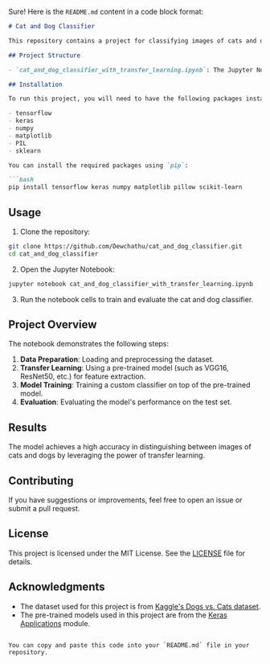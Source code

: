 Sure! Here is the `README.md` content in a code block format:

```markdown
# Cat and Dog Classifier

This repository contains a project for classifying images of cats and dogs using transfer learning. The project is implemented in Python using Jupyter Notebook and leverages the power of pre-trained deep learning models.

## Project Structure

- `cat_and_dog_classifier_with_transfer_learning.ipynb`: The Jupyter Notebook containing the complete code for the cat and dog classifier using transfer learning.

## Installation

To run this project, you will need to have the following packages installed:

- tensorflow
- keras
- numpy
- matplotlib
- PIL
- sklearn

You can install the required packages using `pip`:

```bash
pip install tensorflow keras numpy matplotlib pillow scikit-learn
```

## Usage

1. Clone the repository:

```bash
git clone https://github.com/Dewchathu/cat_and_dog_classifier.git
cd cat_and_dog_classifier
```

2. Open the Jupyter Notebook:

```bash
jupyter notebook cat_and_dog_classifier_with_transfer_learning.ipynb
```

3. Run the notebook cells to train and evaluate the cat and dog classifier.

## Project Overview

The notebook demonstrates the following steps:

1. **Data Preparation**: Loading and preprocessing the dataset.
2. **Transfer Learning**: Using a pre-trained model (such as VGG16, ResNet50, etc.) for feature extraction.
3. **Model Training**: Training a custom classifier on top of the pre-trained model.
4. **Evaluation**: Evaluating the model's performance on the test set.

## Results

The model achieves a high accuracy in distinguishing between images of cats and dogs by leveraging the power of transfer learning.

## Contributing

If you have suggestions or improvements, feel free to open an issue or submit a pull request.

## License

This project is licensed under the MIT License. See the [LICENSE](LICENSE) file for details.

## Acknowledgments

- The dataset used for this project is from [Kaggle's Dogs vs. Cats dataset](https://www.kaggle.com/c/dogs-vs-cats).
- The pre-trained models used in this project are from the [Keras Applications](https://keras.io/api/applications/) module.
```

You can copy and paste this code into your `README.md` file in your repository.

